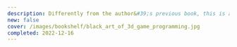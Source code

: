 ```yaml
---
description: Differently from the author&#39;s previous book, this is a good one; it&#39;s not one of my favorites, but it&#39;ss consistent, thorough, and it accomplishes the objective it sets. Overall, an interesting and informative read (although the writing style is still unbearable).
new: false
cover: /images/bookshelf/black_art_of_3d_game_programming.jpg
completed: 2022-12-16
---
```


